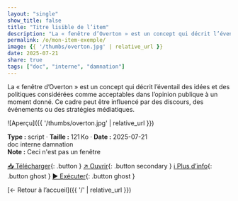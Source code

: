 ```yaml
---
layout: "single"
show_title: false
title: "Titre lisible de l’item"
description: "La « fenêtre d’Overton » est un concept qui décrit l’éventail des idées et des politiques considérées comme acceptables dans l’opinion publique à un moment donné. Ce cadre peut être influencé par des discours, des événements ou des stratégies médiatiques."
permalink: /o/mon-item-exemple/
image: {{ '/thumbs/overton.jpg' | relative_url }}
date: 2025-07-21
share: true
tags: ["doc", "interne", "damnation"]
---
```



La « fenêtre d’Overton » est un concept qui décrit l’éventail des idées et des politiques considérées comme acceptables dans l’opinion publique à un moment donné. Ce cadre peut être influencé par des discours, des événements ou des stratégies médiatiques.

![Aperçu]({{ '/thumbs/overton.jpg' | relative_url }})

<div class="info-box"><strong>Type :</strong> script · <strong>Taille :</strong> 121 Ko · <strong>Date :</strong> 2025-07-21</div>

<div class="tags"><span class="tag">doc</span> <span class="tag">interne</span> <span class="tag">damnation</span></div>

<div class="notice notice--info"><strong>Note :</strong> Ceci n&#x27;est pas un fenêtre</div>

[📥 Télécharger](https://ouaisfi.eu/up-yours#la-fenetre-d-overton){: .button }
[↗ Ouvrir](https://ouaisfi.eu/up-yours#la-fenetre-d-overton){: .button secondary }
[ℹ️ Plus d’info](https://ouaisfi.eu/up-yours#la-fenetre-d-overton){: .button ghost }
[▶️ Exécuter](https://ouaisfi.eu/user/pages/05.up-yours/foverton.png){: .button ghost }

[← Retour à l’accueil]({{ '/' | relative_url }})
